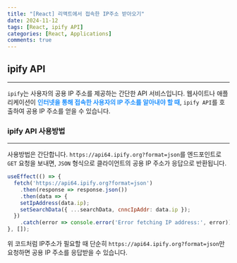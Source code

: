 ```yaml
---
title: "[React] 리액트에서 접속한 IP주소 받아오기"
date: 2024-11-12
tags: [React, ipify API]
categories: [React, Applications]
comments: true
---
```


## ipify API
--- 
`ipify`는 사용자의 공용 IP 주소를 제공하는 간단한 API 서비스입니다. 웹사이트나 애플리케이션이 **<font color="#1E90FF">인터넷을 통해 접속한 사용자의 IP 주소를 알아내야 할 때</font>**, `ipify API`를 호출하여 공용 IP 주소를 얻을 수 있습니다.

### ipify API 사용방법
---
사용방법은 간단합니다. `https://api64.ipify.org?format=json`를 엔드포인트로 `GET` 요청을 보내면, `JSON` 형식으로 클라이언트의 공용 IP 주소가 응답으로 반환됩니다.
```javascript
useEffect(() => {
  fetch('https://api64.ipify.org?format=json')
    .then(response => response.json())
    .then(data => {
    setIpAddress(data.ip);
    setSearchData({ ...searchData, cnncIpAddr: data.ip });
  })
    .catch(error => console.error('Error fetching IP address:', error));
}, []);
```
위 코드처럼 IP주소가 필요할 때 단순히 `https://api64.ipify.org?format=json`만 요청하면 공용 IP 주소를 응답받을 수 있습니다.

